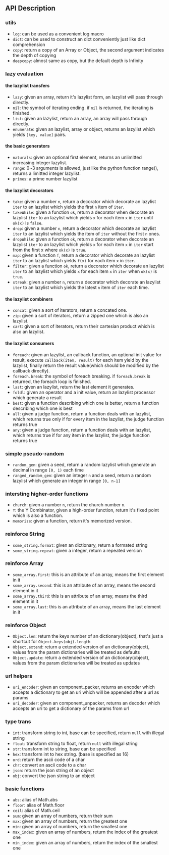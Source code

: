 API Description
---------------

### utils

- `log`: can be used as a convenient log macro
- `dict`: can be used to construct an dict conveniently just like dict comprehension
- `copy`: return a copy of an Array or Object, the second argument indicates the depth of copying
- `deepcopy`: almost same as copy, but the default depth is Infinity

### lazy evaluation

#### the lazylist transfers

- `lazy`: given an array, return it's lazylist form, an lazylist will pass through directly.
- `nil`: the symbol of iterating ending. if `nil` is returned, the iterating is finished.
- `list`: given an lazylist, return an array, an array will pass through directly.
- `enumerate`: given an lazylist, array or object, returns an lazylist which yields `[key, value]` pairs.

#### the basic generators

- `naturals`: given an optional first element, returns an unlimitted increasing integer lazylist.
- `range`: 0~3 arguments is allowed, just like the python function range(), returns a limitted integer lazylist.
- `primes`: a prime number lazylist

#### the lazylist decorators

- `take`: given a number `n`, return a decorator which decorate an lazylist `iter` to an lazylist which yields the first `n` item of `iter`.
- `takeWhile`: given a function `ok`, return a decorator when decorate an lazylist `iter` to an lazylist which yields `x` for each item `x` in `iter` until `ok(x)` is `false`.
- `drop`: given a number `n`, return a decorator which decorate an lazylist `iter` to an lazylist which yields the item of `iter` without the first `n` ones.
- `dropWhile`: given a function `ok`, return a decorator when decorate an lazylist `iter` to an lazylist which yields `x` for each item `x` in `iter` start from the first x where `ok(x)` is `true`.
- `map`: given a function `f`, return a decorator which decorate an lazylist `iter` to an lazylist which yields `f(x)` for each item `x` in `iter`.
- `filter`: given a function `ok`, return a decorator which decorate an lazylist `iter` to an lazylist which yields `x` for each item `x` in `iter` when `ok(x)` is `true`.
- `streak`: given a number `n`, return a decorator which decorate an lazylist `iter` to an lazylist which yields the latest `n` item of `iter` each time.

#### the lazylist combiners

- `concat`: given a sort of iterators, return a concated one.
- `zip`: given a sort of iterators, return a zipped one which is also an lazylist.
- `cart`: given a sort of iterators, return their cartesian product which is also an lazylist.

#### the lazylist consumers

- `foreach`: given an lazylist, an callback function, an optional init value for result, execute `callback(item, result)` for each item yield by the lazylist, finally return the result value(which should be modified by the callback directly).
- `foreach.break`: the symbol of foreach breaking. if `foreach.break` is returned, the foreach loop is finished.
- `last`: given an lazylist, return the last element it generates.
- `foldl`: given an operator and a init value, return an lazylist processor which generate a result
- `best`: given a function describing which one is better, return a function describing which one is best
- `all`: given a judge function, return a function deals with an lazylist, which returns true only if for every item in the lazylist, the judge function returns true
- `any`: given a judge function, return a function deals with an lazylist, which returns true if for any item in the lazylist, the judge function returns true

### simple pseudo-random

- `random_gen`: given a seed, return a random lazylist which generate an decimal in range `[0, 1)` each time
- `ranged_random_gen`: given an integer `n` and a seed, return a random lazylist which generate an integer in range `[0, n-1]`

### intersting higher-order functions

- `church`: given a number `n`, return the church number `n`.
- `Y`: the Y Combinator, given a high-order function, return it's fixed point which is also a function.
- `memorize`: given a function, return it's memorized version.

### reinforce String

- `some_string.format`: given an dictionary, return a formated string
- `some_string.repeat`: given a integer, return a repeated version

### reinforce Array

- `some_array.first`: this is an attribute of an array, means the first element in it
- `some_array.second`: this is an attribute of an array, means the second element in it
- `some_array.third`: this is an attribute of an array, means the third element in it
- `some_array.last`: this is an attribute of an array, means the last element in it

### reinforce Object

- `Object.len`: return the keys number of an dictionary(object), that's just a shortcut for `Object.keys(obj).length`
- `Object.extend`: return a extended version of an dictionary(object), values from the param dictionaries will be treated as defaults
- `Object.update`: return a extended version of an dictionary(object), values from the param dictionaries will be treated as updates

### url helpers

- `uri_encoder`: given an component_packer, returns an encoder which accepts a dictionary to get an uri which will be appended after a url as params
- `uri_decoder`: given an component_unpacker, returns an decoder which accepts an uri to get a dictionary of the params from url

### type trans

- `int`: transform string to int, base can be specified, return `null` with illegal string
- `float`: transform string to float, return `null` with illegal string
- `str`: transform int to string, base can be specified
- `hex`: transform int to hex string. (base is specified as 16)
- `ord`: return the ascii code of a char
- `chr`: convert an ascii code to a char
- `json`: return the json string of an object
- `obj`: convert the json string to an object

### basic functions

- `abs`: alias of Math.abs
- `floor`: alias of Math.floor
- `ceil`: alias of Math.ceil
- `sum`: given an array of numbers, return their sum
- `max`: given an array of numbers, return the greatest one
- `min`: given an array of numbers, return the smallest one
- `max_index`: given an array of numbers, return the index of the greatest one
- `min_index`: given an array of numbers, return the index of the smallest one

